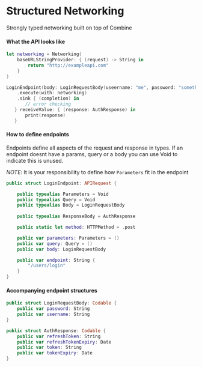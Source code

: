# Structured Networking

Strongly typed networking built on top of Combine

#### What the API looks like

```swift
let networking = Networking(
    baseURLStringProvider: { (request) -> String in
        return "http://exampleapi.com"
    }
)

LoginEndpoint(body: LoginRequestBody(useername: "me", password: "something"))
	.execute(with: networking)
	.sink { (completion) in
       // error checking
   } receiveValue: { (response: AuthResponse) in
       print(response)
   }
```


#### How to define endpoints
Endpoints define all aspects of the request and response in types. If an endpoint doesnt have a params, query or a body you can use Void to indicate this is unused.

*NOTE*: It is your responsibility to define how `Parameters` fit in the endpoint

```swift
public struct LoginEndpoint: APIRequest {

    public typealias Parameters = Void
    public typealias Query = Void
    public typealias Body = LoginRequestBody
    
    public typealias ResponseBody = AuthResponse

    public static let method: HTTPMethod = .post

    public var parameters: Parameters = ()
    public var query: Query = ()
    public var body: LoginRequestBody

    public var endpoint: String {
        "/users/login"
    }
}

```

#### Accompanying endpoint structures

```swift
public struct LoginRequestBody: Codable {
    public var password: String
    public var username: String
}

```

```swift
public struct AuthResponse: Codable {
    public var refreshToken: String
    public var refreshTokenExpiry: Date
    public var token: String
    public var tokenExpiry: Date
}

```
